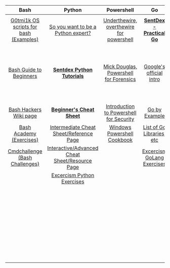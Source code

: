 |  **Bash** | **Python** | **Powershell** | **Go** | **Misc Resources** | **C/C++** | **PHP** | **Assembly** |
| :---: | :---: | :---: | :---: | :---: | :---: | :---: | :---: |
|   |  |  |  |  |  |  |  |
|  [G0tmi1k OS scripts for bash (Examples)](https://github.com/g0tmi1k/os-scripts "G0tmi1k OS scripts for bash (Examples)") | [So you want to be a Python expert?](https://www.youtube.com/watch?v=cKPlPJyQrt4 "So you want to be a Python expert?") | [Underthewire, overthewire for powershell](http://underthewire.tech/wargames.htm "Underthewire, overthewire for powershell") | **[SentDex - Practical Go](https://www.youtube.com/watch?v=G3PvTWRIhZA&list=PLQVvvaa0QuDeF3hP0wQoSxpkqgRcgxMqX "SentDex - Practical Go")** | [Quandl: Free Data Samples](https://www.quandl.com "Quandl: Free Data Samples") | [Learning C++](https://www.learncpp.com/ "Learning C++") | [learn PHP](https://www.learn-php.org/ "learn PHP") | [Getting started with Arduino/AVR ](https://www.avrfreaks.net/forum/newbie-start-here "Getting started with Arduino/AVR ") |
|  [Bash Guide to Beginners](http://www.tldp.org/LDP/Bash-Beginners-Guide/html/ "Bash Guide to Beginners") | **[Sentdex Python Tutorials](https://www.youtube.com/user/sentdex/ "Sentdex Python Tutorials")** | [Mick Douglas, Powershell for Forensics](https://www.youtube.com/watch?v=6fbotSZeFkQ&list=PL-giMT7sGCVJQIgB06ock6ptjKvSc-rXc "Mick Douglas, Powershell for Forensics") | [Google's official intro](https://tour.golang.org/welcome/1 "Google's official intro") | **[Commandline-Kungfu: Bash/Python/PS](http://blog.commandlinekungfu.com/ "Commandline-Kungfu: Bash/Python/PS")** | [C++ tutorial (from cprograming)](https://www.cprogramming.com/tutorial/c++-tutorial.html "C++ tutorial (from cprograming)") |  | [github.com/code-tutorials/assembly-intro    NASM tutorial](github.com/code-tutorials/assembly-intro    NASM tutorial "TITLE TEXT HERE") |
|  [Bash Hackers Wiki page](http://wiki.bash-hackers.org/start "Bash Hackers Wiki page") | **[Beginner's Cheat Sheet](https://learnxinyminutes.com/docs/python3/ "Beginner's Cheat Sheet")** | [Introduction to Powershell for Security](http://www.irongeek.com/i.php?page=videos/hack3rcon5/h01-intro-to-powershell-scripting-for-security "Introduction to Powershell for Security") | [Go by Example](https://gobyexample.com/ "Go by Example") | [Code Academy ](https://www.codecademy.com/catalog/subject/programming "Code Academy ") |  |  |  |
|  [Bash Academy (Exercises)](http://guide.bash.academy/ "Bash Academy (Exercises)") | [Intermediate Cheat Sheet/Reference Page](https://www.cheatography.com/davechild/cheat-sheets/python/ "Intermediate Cheat Sheet/Reference Page") | [Windows Powershell Cookbook](https://www.amazon.com/Windows-PowerShell-Cookbook-Scripting-Microsofts/dp/1449320686/ref=asc_df_1449320686/?tag=hyprod-20&linkCode=df0&hvadid=312280575053&hvpos=1o1&hvnetw=g&hvrand=7009694792374123196&hvpone=&hvptwo=&hvqmt=&hvdev=c&hvdvcmdl=&hvlocint=&hvlocphy=9052063&hvtargid=pla-433031180774&psc=1 "Windows Powershell Cookbook") | [List of Go Libraries, etc](https://github.com/avelino/awesome-go "List of Go Libraries, etc") | [UCI Machine Learning Data Sets](http://archive.ics.uci.edu/ml/index.php "UCI Machine Learning Data Sets") |  |  |  |
|  [Cmdchallenge (Bash Challenges)](https://cmdchallenge.com/ "Cmdchallenge (Bash Challenges)") | [Interactive/Advanced Cheat Sheet/Resource Page](http://overapi.com/python "Interactive/Advanced Cheat Sheet/Resource Page") |  | [Excercism GoLang Exercises](http://exercism.io/languages/go/about "Excercism GoLang Exercises") | [Kevin Chai's datasets](http://kevinchai.net/datasets "Kevin Chai's datasets") |  |  |  |
|   | [Excercism Python Exercises](http://exercism.io/languages/python/about "Excercism Python Exercises") |  |  | [Data Science Central](https://www.datasciencecentral.com/profiles/blogs/great-sensor-datasets-to-prepare-your-next-career-move-in-iot-int "Data Science Central") |  |  |  |
|   |  |  |  | [r/datasets](https://www.reddit.com/r/datasets/ "r/datasets") |  |  |  |
|   |  |  |  | [Open Data (Italian)](http://www.dataset.puglia.it/dataset "Open Data (Italian)") |  |  |  |
|   |  |  |  | [NASA datasets](https://ti.arc.nasa.gov/tech/dash/groups/pcoe/prognostic-data-repository/ "NASA datasets") |  |  |  |
|   |  |  |  | [Registry of Open Data on AWS](https://registry.opendata.aws/ "Registry of Open Data on AWS") |  |  |  |
|   |  |  |  | [Pew Research (pewpewpew)](http://www.pewresearch.org/download-datasets/ "Pew Research (pewpewpew)") |  |  |  |
|   |  |  |  | [Kaggle](https://www.kaggle.com/datasets "Kaggle") |  |  |  |
|   |  |  |  | [Wikipedia](https://en.wikipedia.org/wiki/List_of_datasets_for_machine_learning_research "Wikipedia") |  |  |  |
